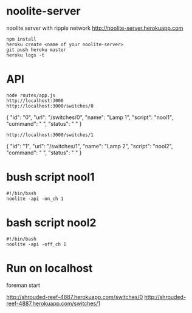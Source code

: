 noolite-server
==============

noolite server with ripple network http://noolite-server.herokuapp.com

    npm install
    heroku create <name of your noolite-server>
    git push heroku master
    heroku logs -t

API
====

    node routes/app.js
    http://localhost:3000
    http://localhost:3000/switches/0

{
  "id": "0",
  "url": "/switches/0",
  "name": "Lamp 1",
  "script": "nool1",
  "command": " ",
  "status": " "
}


    http://localhost:3000/switches/1

{
  "id": "1",
  "url": "/switches/1",
  "name": "Lamp 2",
  "script": "nool2",
  "command": " ",
  "status": " "
}

bush script nool1
==================

    #!/bin/bash
    noolite -api -on_ch 1


bash script nool2
==================

    #!/bin/bash
    noolite -api -off_ch 1


Run on localhost
=================

foreman start



http://shrouded-reef-4887.herokuapp.com/switches/0
http://shrouded-reef-4887.herokuapp.com/switches/1

